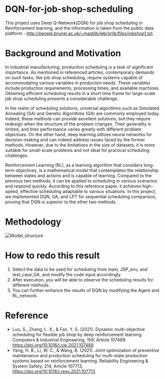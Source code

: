 # DQN-for-job-shop-scheduling
This project uses Deep Q-Network(DQN) for job shop scheduling in Reinforcement learning, and the information is taken from the public data platform - http://people.brunel.ac.uk/~mastjjb/jeb/orlib/files/jobshop1.txt.

# Background and Motivation
In industrial manufacturing, production scheduling is a task of significant importance. As mentioned in referenced articles, contemporary demands on such tasks, like job shop scheduling, require systems capable of accommodating various variables in production needs. These variables include production requirements, processing times, and available machines. Obtaining efficient scheduling results in a short time frame for large-scale job shop scheduling presents a considerable challenge.

In the realm of scheduling solutions, universal algorithms such as Simulated Annealing (SA) and Genetic Algorithms (GA) are commonly employed today. Indeed, these methods can provide excellent solutions, but they require redesign when the structure of the problem changes. Their generality is limited, and their performance varies greatly with different problem objectives. On the other hand, deep learning utilizes neural networks for decision-making and can indeed address issues faced by the former methods. However, due to the limitations in the size of datasets, it is more suitable for small-scale problems and not ideal for practical scheduling challenges.

Reinforcement Learning (RL), as a learning algorithm that considers long-term objectives, is a mathematical model that contemplates the relationship between states and actions and is capable of learning. Compared to the previous two methods, it can be applied to scheduling in various scenarios and respond quickly. According to this reference paper, it achieves high-speed, effective scheduling adaptable to various situations. In this project, we implemented DQN, GA, and LPT for sequential scheduling comparison, proving that DQN is superior to the other two methods.

# Methodology
![Model_structure](https://github.com/jack781114/DQN-for-job-shop-scheduling/assets/102982532/7900ee85-b7e6-4cf2-bda3-3233beee762b)

# How to redo this result
1. Select the data to be used for scheduling from main, JSP_env, and test_case_GA, and modify the code input accordingly.
2. After execution, you will be able to observe the scheduling results for different methods.
3. You can further enhance the results of DQN by modifying the Agent and RL_network.

# Reference
- Luo, S., Zhang, L. X., & Fan, Y. S. (2021). Dynamic multi-objective scheduling for flexible job shop by deep reinforcement learning. Computers & Industrial Engineering, 159, Article 107489. https://doi.org/10.1016/j.cie.2021.107489 
- Yang, H. B., Li, W. C., & Wang, B. (2021). Joint optimization of preventive maintenance and production scheduling for multi-state production systems based on reinforcement learning. Reliability Engineering & System Safety, 214, Article 107713. https://doi.org/10.1016/j.ress.2021.107713



